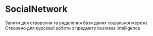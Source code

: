 # SocialNetwork
Запити для створення та видалення бази даних соціальної мережі. Створено для курсової роботи з предмету business intelligence
